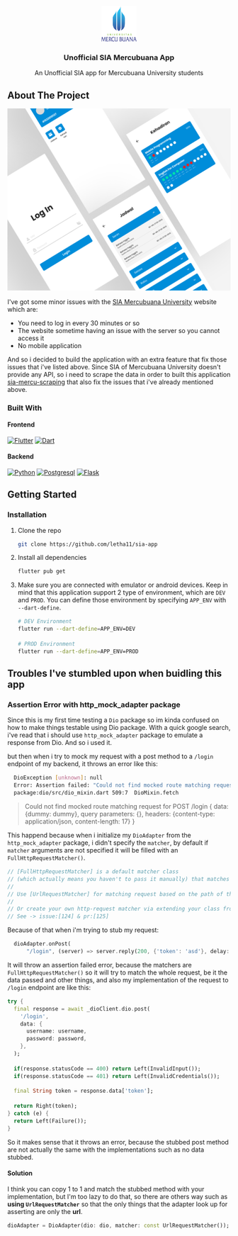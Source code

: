 <a name="readme-top"></a>

<br />
<div align="center">
  <a href="https://github.com/github_username/repo_name">
    <img src="assets/images/logo.png" alt="Logo" width="80" height="80">
  </a>

<h3 align="center">Unofficial SIA Mercubuana App</h3>

  <p align="center">
    An Unofficial SIA app for Mercubuana University students
  </p>
</div>

## About The Project

![SIA Mercubuana][product-screenshot]

I've got some minor issues with the [SIA Mercubuana University](https://sia.mercubuana.ac.id) website which are:
- You need to log in every 30 minutes or so 
- The website sometime having an issue with the server so you cannot access it
- No mobile application

And so i decided to build the application with an extra feature that fix those issues that i've listed above. Since SIA of Mercubuana University doesn't provide any API, so i need to scrape the data in order to built this application [sia-mercu-scraping](https://github.com/letha11/sia-mercu-scraping) that also fix the issues that i've already mentioned above.

### Built With

#### Frontend
[![Flutter][Flutter.dev]][Flutter-url]
[![Dart][Dart.dev]][Dart-url]
#### Backend
[![Python][Python.org]][Python-url]
[![Postgresql][Postgresql.org]][Postgresql-url]
[![Flask][Flask.com]][Flask-url]


<!-- GETTING STARTED -->
## Getting Started
### Installation

1. Clone the repo
   ```sh
   git clone https://github.com/letha11/sia-app
   ```
2. Install all dependencies
   ```sh
   flutter pub get
   ```
3. Make sure you are connected with emulator or android devices. Keep in mind that this application support 2 type of environment, which are `DEV` and `PROD`. You can define those environment by specifying `APP_ENV` with `--dart-define`.
   ```sh
   # DEV Environment
   flutter run --dart-define=APP_ENV=DEV

   # PROD Environment
   flutter run --dart-define=APP_ENV=PROD
   ```


## Troubles I've stumbled upon when buidling this app
### Assertion Error with http_mock_adapter package
Since this is my first time testing a `Dio` package so im kinda confused on how to make things testable using Dio package. With a quick google search, i've read that i should use `http_mock_adapter` package to emulate a response from Dio. And so i used it.

but then when i try to mock my request with a post method to a `/login` endpoint of my backend, it throws an error like this:
```bash
  DioException [unknown]: null
  Error: Assertion failed: "Could not find mocked route matching request for POST /login { data: {dummy: dummy}, query parameters: {}, headers: {content-type: application/json, content-length: 17} }"
  package:dio/src/dio_mixin.dart 509:7  DioMixin.fetch
```
> Could not find mocked route matching request for POST /login { data: {dummy: dummy}, query parameters: {}, headers: {content-type: application/json, content-length: 17} }

This happend because when i initialize my `DioAdapter` from the `http_mock_adapter` package, i didn't specify the `matcher`, by default if `matcher` arguments are not specified it will be filled with an `FullHttpRequestMatcher()`.
```dart
// [FullHttpRequestMatcher] is a default matcher class
// (which actually means you haven't to pass it manually) that matches entire URL.
//
// Use [UrlRequestMatcher] for matching request based on the path of the URL.
//
// Or create your own http-request matcher via extending your class from  [HttpRequestMatcher].
// See -> issue:[124] & pr:[125]
```
Because of that when i'm trying to stub my request:
```dart
  dioAdapter.onPost(
	  "/login", (server) => server.reply(200, {'token': 'asd'}, delay: const Duration(seconds: 1)));
```
It will throw an assertion failed error,  because the matchers are `FullHttpRequestMatcher()` so it will try to match the whole request, be it the data passed and other things, and also my implementation of the request to `/login` endpoint are like this:
```dart
try {
  final response = await _dioClient.dio.post(
	'/login',
	data: {
	  username: username,
	  password: password,
	},
  );

  if(response.statusCode == 400) return Left(InvalidInput());
  if(response.statusCode == 401) return Left(InvalidCredentials());

  final String token = response.data['token'];

  return Right(token);
} catch (e) {
  return Left(Failure());
}
```
So it makes sense that it throws an error, because the stubbed post method are not actually the same with the implementations such as no data stubbed.
#### Solution
I think you can copy 1 to 1 and match the stubbed method with your implementation, but I'm too lazy to do that, so there are others way such as **using `UrlRequestMatcher`** so that the only things that the adapter look up for asserting are only the **url**.
```dart
dioAdapter = DioAdapter(dio: dio, matcher: const UrlRequestMatcher());
```


<!-- MARKDOWN LINKS & IMAGES -->
[product-screenshot]: screenshots/preview.png
[Dart.dev]: https://img.shields.io/badge/Dart-0175C2?style=for-the-badge&logo=dart&logoColor=white
[Dart-url]: https://dart.dev/
[Flutter.dev]: https://img.shields.io/badge/Flutter-02569B?style=for-the-badge&logo=flutter&logoColor=white
[Flutter-url]: https://flutter.dev
[Flask.com]: https://img.shields.io/badge/Flask-000000?style=for-the-badge&logo=flask&logoColor=white
[Flask-url]: https://flask.palletsprojects.com/
[Python.org]: https://img.shields.io/badge/Python-14354C?style=for-the-badge&logo=python&logoColor=white
[Python-url]: https://www.python.org
[Postgresql.org]: https://img.shields.io/badge/PostgreSQL-316192?style=for-the-badge&logo=postgresql&logoColor=white
[Postgresql-url]: https://www.postgresql.org/
